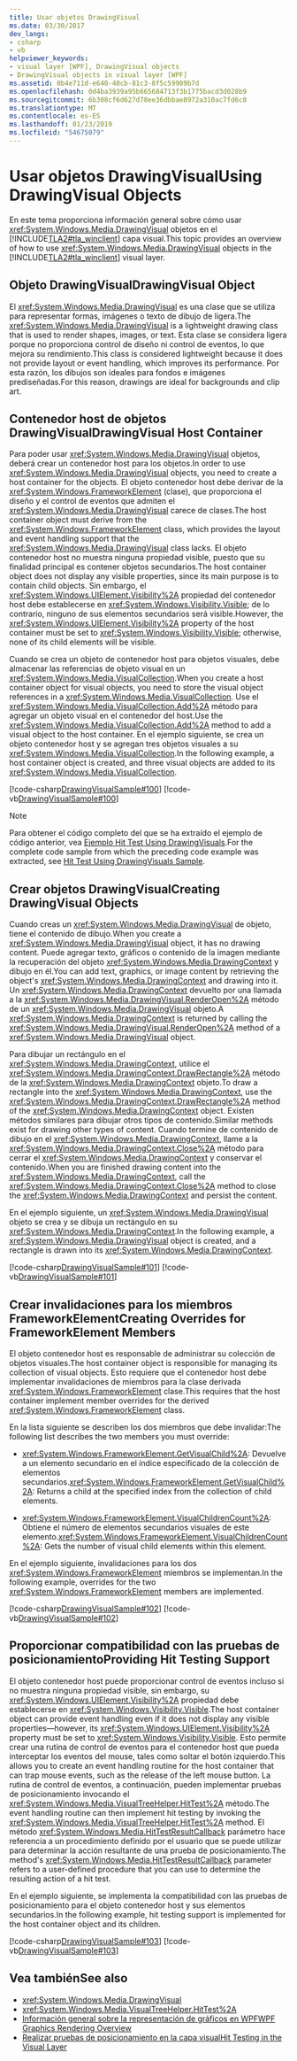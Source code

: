 ```yaml
---
title: Usar objetos DrawingVisual
ms.date: 03/30/2017
dev_langs:
- csharp
- vb
helpviewer_keywords:
- visual layer [WPF], DrawingVisual objects
- DrawingVisual objects in visual layer [WPF]
ms.assetid: 0b4e711d-e640-40cb-81c3-8f5c59909b7d
ms.openlocfilehash: 0d4ba3939a95b665684713f3b1775bacd3d028b9
ms.sourcegitcommit: 6b308cf6d627d78ee36dbbae8972a310ac7fd6c8
ms.translationtype: MT
ms.contentlocale: es-ES
ms.lasthandoff: 01/23/2019
ms.locfileid: "54675079"
---
```

# <a name="using-drawingvisual-objects"></a><span data-ttu-id="621b8-102">Usar objetos DrawingVisual</span><span class="sxs-lookup"><span data-stu-id="621b8-102">Using DrawingVisual Objects</span></span>
<span data-ttu-id="621b8-103">En este tema proporciona información general sobre cómo usar <xref:System.Windows.Media.DrawingVisual> objetos en el [!INCLUDE[TLA2#tla_winclient](../../../../includes/tla2sharptla-winclient-md.md)] capa visual.</span><span class="sxs-lookup"><span data-stu-id="621b8-103">This topic provides an overview of how to use <xref:System.Windows.Media.DrawingVisual> objects in the [!INCLUDE[TLA2#tla_winclient](../../../../includes/tla2sharptla-winclient-md.md)] visual layer.</span></span>  
  
<a name="drawingvisual_object"></a>   
## <a name="drawingvisual-object"></a><span data-ttu-id="621b8-104">Objeto DrawingVisual</span><span class="sxs-lookup"><span data-stu-id="621b8-104">DrawingVisual Object</span></span>  
 <span data-ttu-id="621b8-105">El <xref:System.Windows.Media.DrawingVisual> es una clase que se utiliza para representar formas, imágenes o texto de dibujo de ligera.</span><span class="sxs-lookup"><span data-stu-id="621b8-105">The <xref:System.Windows.Media.DrawingVisual> is a lightweight drawing class that is used to render shapes, images, or text.</span></span> <span data-ttu-id="621b8-106">Esta clase se considera ligera porque no proporciona control de diseño ni control de eventos, lo que mejora su rendimiento.</span><span class="sxs-lookup"><span data-stu-id="621b8-106">This class is considered lightweight because it does not provide layout or event handling, which improves its performance.</span></span> <span data-ttu-id="621b8-107">Por esta razón, los dibujos son ideales para fondos e imágenes prediseñadas.</span><span class="sxs-lookup"><span data-stu-id="621b8-107">For this reason, drawings are ideal for backgrounds and clip art.</span></span>  
  
<a name="drawingvisual_host_container"></a>   
## <a name="drawingvisual-host-container"></a><span data-ttu-id="621b8-108">Contenedor host de objetos DrawingVisual</span><span class="sxs-lookup"><span data-stu-id="621b8-108">DrawingVisual Host Container</span></span>  
 <span data-ttu-id="621b8-109">Para poder usar <xref:System.Windows.Media.DrawingVisual> objetos, deberá crear un contenedor host para los objetos.</span><span class="sxs-lookup"><span data-stu-id="621b8-109">In order to use <xref:System.Windows.Media.DrawingVisual> objects, you need to create a host container for the objects.</span></span> <span data-ttu-id="621b8-110">El objeto contenedor host debe derivar de la <xref:System.Windows.FrameworkElement> (clase), que proporciona el diseño y el control de eventos que admiten el <xref:System.Windows.Media.DrawingVisual> carece de clases.</span><span class="sxs-lookup"><span data-stu-id="621b8-110">The host container object must derive from the <xref:System.Windows.FrameworkElement> class, which provides the layout and event handling support that the <xref:System.Windows.Media.DrawingVisual> class lacks.</span></span> <span data-ttu-id="621b8-111">El objeto contenedor host no muestra ninguna propiedad visible, puesto que su finalidad principal es contener objetos secundarios.</span><span class="sxs-lookup"><span data-stu-id="621b8-111">The host container object does not display any visible properties, since its main purpose is to contain child objects.</span></span> <span data-ttu-id="621b8-112">Sin embargo, el <xref:System.Windows.UIElement.Visibility%2A> propiedad del contenedor host debe establecerse en <xref:System.Windows.Visibility.Visible>; de lo contrario, ninguno de sus elementos secundarios será visible.</span><span class="sxs-lookup"><span data-stu-id="621b8-112">However, the <xref:System.Windows.UIElement.Visibility%2A> property of the host container must be set to <xref:System.Windows.Visibility.Visible>; otherwise, none of its child elements will be visible.</span></span>  
  
 <span data-ttu-id="621b8-113">Cuando se crea un objeto de contenedor host para objetos visuales, debe almacenar las referencias de objeto visual en un <xref:System.Windows.Media.VisualCollection>.</span><span class="sxs-lookup"><span data-stu-id="621b8-113">When you create a host container object for visual objects, you need to store the visual object references in a <xref:System.Windows.Media.VisualCollection>.</span></span> <span data-ttu-id="621b8-114">Use el <xref:System.Windows.Media.VisualCollection.Add%2A> método para agregar un objeto visual en el contenedor del host.</span><span class="sxs-lookup"><span data-stu-id="621b8-114">Use the <xref:System.Windows.Media.VisualCollection.Add%2A> method to add a visual object to the host container.</span></span> <span data-ttu-id="621b8-115">En el ejemplo siguiente, se crea un objeto contenedor host y se agregan tres objetos visuales a su <xref:System.Windows.Media.VisualCollection>.</span><span class="sxs-lookup"><span data-stu-id="621b8-115">In the following example, a host container object is created, and three visual objects are added to its <xref:System.Windows.Media.VisualCollection>.</span></span>  
  
 [!code-csharp[DrawingVisualSample#100](../../../../samples/snippets/csharp/VS_Snippets_Wpf/DrawingVisualSample/CSharp/Window1.xaml.cs#100)]
 [!code-vb[DrawingVisualSample#100](../../../../samples/snippets/visualbasic/VS_Snippets_Wpf/DrawingVisualSample/visualbasic/window1.xaml.vb#100)]  
  
> [!NOTE]
>  <span data-ttu-id="621b8-116">Para obtener el código completo del que se ha extraído el ejemplo de código anterior, vea [Ejemplo Hit Test Using DrawingVisuals](https://go.microsoft.com/fwlink/?LinkID=159994).</span><span class="sxs-lookup"><span data-stu-id="621b8-116">For the complete code sample from which the preceding code example was extracted, see [Hit Test Using DrawingVisuals Sample](https://go.microsoft.com/fwlink/?LinkID=159994).</span></span>  
  
<a name="creating_drawingvisual_objects"></a>   
## <a name="creating-drawingvisual-objects"></a><span data-ttu-id="621b8-117">Crear objetos DrawingVisual</span><span class="sxs-lookup"><span data-stu-id="621b8-117">Creating DrawingVisual Objects</span></span>  
 <span data-ttu-id="621b8-118">Cuando creas un <xref:System.Windows.Media.DrawingVisual> de objeto, tiene el contenido de dibujo.</span><span class="sxs-lookup"><span data-stu-id="621b8-118">When you create a <xref:System.Windows.Media.DrawingVisual> object, it has no drawing content.</span></span> <span data-ttu-id="621b8-119">Puede agregar texto, gráficos o contenido de la imagen mediante la recuperación del objeto <xref:System.Windows.Media.DrawingContext> y dibujo en él.</span><span class="sxs-lookup"><span data-stu-id="621b8-119">You can add text, graphics, or image content by retrieving the object's <xref:System.Windows.Media.DrawingContext> and drawing into it.</span></span> <span data-ttu-id="621b8-120">Un <xref:System.Windows.Media.DrawingContext> devuelto por una llamada a la <xref:System.Windows.Media.DrawingVisual.RenderOpen%2A> método de un <xref:System.Windows.Media.DrawingVisual> objeto.</span><span class="sxs-lookup"><span data-stu-id="621b8-120">A <xref:System.Windows.Media.DrawingContext> is returned by calling the <xref:System.Windows.Media.DrawingVisual.RenderOpen%2A> method of a <xref:System.Windows.Media.DrawingVisual> object.</span></span>  
  
 <span data-ttu-id="621b8-121">Para dibujar un rectángulo en el <xref:System.Windows.Media.DrawingContext>, utilice el <xref:System.Windows.Media.DrawingContext.DrawRectangle%2A> método de la <xref:System.Windows.Media.DrawingContext> objeto.</span><span class="sxs-lookup"><span data-stu-id="621b8-121">To draw a rectangle into the <xref:System.Windows.Media.DrawingContext>, use the <xref:System.Windows.Media.DrawingContext.DrawRectangle%2A> method of the <xref:System.Windows.Media.DrawingContext> object.</span></span> <span data-ttu-id="621b8-122">Existen métodos similares para dibujar otros tipos de contenido.</span><span class="sxs-lookup"><span data-stu-id="621b8-122">Similar methods exist for drawing other types of content.</span></span> <span data-ttu-id="621b8-123">Cuando termine de contenido de dibujo en el <xref:System.Windows.Media.DrawingContext>, llame a la <xref:System.Windows.Media.DrawingContext.Close%2A> método para cerrar el <xref:System.Windows.Media.DrawingContext> y conservar el contenido.</span><span class="sxs-lookup"><span data-stu-id="621b8-123">When you are finished drawing content into the <xref:System.Windows.Media.DrawingContext>, call the <xref:System.Windows.Media.DrawingContext.Close%2A> method to close the <xref:System.Windows.Media.DrawingContext> and persist the content.</span></span>  
  
 <span data-ttu-id="621b8-124">En el ejemplo siguiente, un <xref:System.Windows.Media.DrawingVisual> objeto se crea y se dibuja un rectángulo en su <xref:System.Windows.Media.DrawingContext>.</span><span class="sxs-lookup"><span data-stu-id="621b8-124">In the following example, a <xref:System.Windows.Media.DrawingVisual> object is created, and a rectangle is drawn into its <xref:System.Windows.Media.DrawingContext>.</span></span>  
  
 [!code-csharp[DrawingVisualSample#101](../../../../samples/snippets/csharp/VS_Snippets_Wpf/DrawingVisualSample/CSharp/Window1.xaml.cs#101)]
 [!code-vb[DrawingVisualSample#101](../../../../samples/snippets/visualbasic/VS_Snippets_Wpf/DrawingVisualSample/visualbasic/window1.xaml.vb#101)]  
  
<a name="creating_overrides"></a>   
## <a name="creating-overrides-for-frameworkelement-members"></a><span data-ttu-id="621b8-125">Crear invalidaciones para los miembros FrameworkElement</span><span class="sxs-lookup"><span data-stu-id="621b8-125">Creating Overrides for FrameworkElement Members</span></span>  
 <span data-ttu-id="621b8-126">El objeto contenedor host es responsable de administrar su colección de objetos visuales.</span><span class="sxs-lookup"><span data-stu-id="621b8-126">The host container object is responsible for managing its collection of visual objects.</span></span> <span data-ttu-id="621b8-127">Esto requiere que el contenedor host debe implementar invalidaciones de miembros para la clase derivada <xref:System.Windows.FrameworkElement> clase.</span><span class="sxs-lookup"><span data-stu-id="621b8-127">This requires that the host container implement member overrides for the derived <xref:System.Windows.FrameworkElement> class.</span></span>  
  
 <span data-ttu-id="621b8-128">En la lista siguiente se describen los dos miembros que debe invalidar:</span><span class="sxs-lookup"><span data-stu-id="621b8-128">The following list describes the two members you must override:</span></span>  
  
-   <span data-ttu-id="621b8-129"><xref:System.Windows.FrameworkElement.GetVisualChild%2A>: Devuelve a un elemento secundario en el índice especificado de la colección de elementos secundarios.</span><span class="sxs-lookup"><span data-stu-id="621b8-129"><xref:System.Windows.FrameworkElement.GetVisualChild%2A>: Returns a child at the specified index from the collection of child elements.</span></span>  
  
-   <span data-ttu-id="621b8-130"><xref:System.Windows.FrameworkElement.VisualChildrenCount%2A>: Obtiene el número de elementos secundarios visuales de este elemento.</span><span class="sxs-lookup"><span data-stu-id="621b8-130"><xref:System.Windows.FrameworkElement.VisualChildrenCount%2A>: Gets the number of visual child elements within this element.</span></span>  
  
 <span data-ttu-id="621b8-131">En el ejemplo siguiente, invalidaciones para los dos <xref:System.Windows.FrameworkElement> miembros se implementan.</span><span class="sxs-lookup"><span data-stu-id="621b8-131">In the following example, overrides for the two <xref:System.Windows.FrameworkElement> members are implemented.</span></span>  
  
 [!code-csharp[DrawingVisualSample#102](../../../../samples/snippets/csharp/VS_Snippets_Wpf/DrawingVisualSample/CSharp/Window1.xaml.cs#102)]
 [!code-vb[DrawingVisualSample#102](../../../../samples/snippets/visualbasic/VS_Snippets_Wpf/DrawingVisualSample/visualbasic/window1.xaml.vb#102)]  
  
<a name="providing_hit_testing_support"></a>   
## <a name="providing-hit-testing-support"></a><span data-ttu-id="621b8-132">Proporcionar compatibilidad con las pruebas de posicionamiento</span><span class="sxs-lookup"><span data-stu-id="621b8-132">Providing Hit Testing Support</span></span>  
 <span data-ttu-id="621b8-133">El objeto contenedor host puede proporcionar control de eventos incluso si no muestra ninguna propiedad visible, sin embargo, su <xref:System.Windows.UIElement.Visibility%2A> propiedad debe establecerse en <xref:System.Windows.Visibility.Visible>.</span><span class="sxs-lookup"><span data-stu-id="621b8-133">The host container object can provide event handling even if it does not display any visible properties—however, its <xref:System.Windows.UIElement.Visibility%2A> property must be set to <xref:System.Windows.Visibility.Visible>.</span></span> <span data-ttu-id="621b8-134">Esto permite crear una rutina de control de eventos para el contenedor host que pueda interceptar los eventos del mouse, tales como soltar el botón izquierdo.</span><span class="sxs-lookup"><span data-stu-id="621b8-134">This allows you to create an event handling routine for the host container that can trap mouse events, such as the release of the left mouse button.</span></span> <span data-ttu-id="621b8-135">La rutina de control de eventos, a continuación, pueden implementar pruebas de posicionamiento invocando el <xref:System.Windows.Media.VisualTreeHelper.HitTest%2A> método.</span><span class="sxs-lookup"><span data-stu-id="621b8-135">The event handling routine can then implement hit testing by invoking the <xref:System.Windows.Media.VisualTreeHelper.HitTest%2A> method.</span></span> <span data-ttu-id="621b8-136">El método <xref:System.Windows.Media.HitTestResultCallback> parámetro hace referencia a un procedimiento definido por el usuario que se puede utilizar para determinar la acción resultante de una prueba de posicionamiento.</span><span class="sxs-lookup"><span data-stu-id="621b8-136">The method's <xref:System.Windows.Media.HitTestResultCallback> parameter refers to a user-defined procedure that you can use to determine the resulting action of a hit test.</span></span>  
  
 <span data-ttu-id="621b8-137">En el ejemplo siguiente, se implementa la compatibilidad con las pruebas de posicionamiento para el objeto contenedor host y sus elementos secundarios.</span><span class="sxs-lookup"><span data-stu-id="621b8-137">In the following example, hit testing support is implemented for the host container object and its children.</span></span>  
  
 [!code-csharp[DrawingVisualSample#103](../../../../samples/snippets/csharp/VS_Snippets_Wpf/DrawingVisualSample/CSharp/Window1.xaml.cs#103)]
 [!code-vb[DrawingVisualSample#103](../../../../samples/snippets/visualbasic/VS_Snippets_Wpf/DrawingVisualSample/visualbasic/window1.xaml.vb#103)]  
  
## <a name="see-also"></a><span data-ttu-id="621b8-138">Vea también</span><span class="sxs-lookup"><span data-stu-id="621b8-138">See also</span></span>
- <xref:System.Windows.Media.DrawingVisual>
- <xref:System.Windows.Media.VisualTreeHelper.HitTest%2A>
- [<span data-ttu-id="621b8-139">Información general sobre la representación de gráficos en WPF</span><span class="sxs-lookup"><span data-stu-id="621b8-139">WPF Graphics Rendering Overview</span></span>](../../../../docs/framework/wpf/graphics-multimedia/wpf-graphics-rendering-overview.md)
- [<span data-ttu-id="621b8-140">Realizar pruebas de posicionamiento en la capa visual</span><span class="sxs-lookup"><span data-stu-id="621b8-140">Hit Testing in the Visual Layer</span></span>](../../../../docs/framework/wpf/graphics-multimedia/hit-testing-in-the-visual-layer.md)

